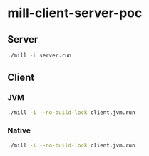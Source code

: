 # mill-client-server-poc

## Server 

```sh
./mill -i server.run
```

## Client 

### JVM
```sh
./mill -i --no-build-lock client.jvm.run
```


### Native
```sh
./mill -i --no-build-lock client.jvm.run
```


